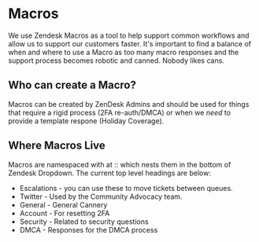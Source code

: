 # Macros

We use Zendesk Macros as a tool to help support common workflows and allow us to support our customers faster. It's important to find a balance of when and where to use a Macro as too many macro responses and the support process becomes robotic and canned. Nobody likes cans.

## Who can create a Macro?

Macros can be created by ZenDesk Admins and should be used for things that require a rigid process (2FA re-auth/DMCA) or when we _need_ to provide a template respone (Holiday Coverage).

## Where Macros Live

Macros are namespaced with at :: which nests them in the bottom of Zendesk Dropdown. The current top level headings are below:

* Escalations - you can use these to move tickets between queues.
* Twitter - Used by the Community Advocacy team.
* General - General Cannery
* Account - For resetting 2FA 
* Security - Related to security questions
* DMCA - Responses for the DMCA process